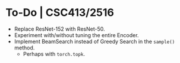 # To-Do | CSC413/2516

- Replace ResNet-152 with ResNet-50.
- Experiment with/without tuning the entire Encoder.
- Implement BeamSearch instead of Greedy Search in the `sample()` method.
  - Perhaps with `torch.topk`.

